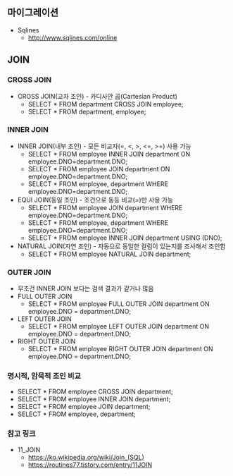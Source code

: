 ## 마이그레이션
* Sqlines
  - http://www.sqlines.com/online
  
## JOIN
### CROSS JOIN
* CROSS JOIN(교차 조인) - 카디사안 곱(Cartesian Product)
  - SELECT * FROM department CROSS JOIN employee;  
  - SELECT * FROM department, employee;
### INNER JOIN
* INNER JOIN(내부 조인) - 모든 비교자(=, <, >, <=, >=) 사용 가능
  - SELECT * FROM employee INNER JOIN department ON employee.DNO=department.DNO;
  - SELECT * FROM employee JOIN department ON employee.DNO=department.DNO;
  - SELECT * FROM employee, department WHERE employee.DNO=department.DNO;
* EQUI JOIN(동일 조인) - 조건으로 동등 비교(=)만 사용 가능
  - SELECT * FROM employee JOIN department WHERE employee.DNO=department.DNO;  
  - SELECT * FROM employee, department WHERE employee.DNO=department.DNO;  
  - SELECT * FROM employee INNER JOIN department USING (DNO);
* NATURAL JOIN(자연 조인) - 자동으로 동일한 컬럼이 있는지를 조사해서 조인함
  - SELECT * FROM employee NATURAL JOIN department;
### OUTER JOIN 
* 무조건 INNER JOIN 보다는 검색 결과가 같거나 많음
* FULL OUTER JOIN
  - SELECT * FROM employee FULL OUTER JOIN department ON employee.DNO = department.DNO;
* LEFT OUTER JOIN
  - SELECT * FROM employee LEFT OUTER JOIN department ON employee.DNO = department.DNO;
* RIGHT OUTER JOIN
  - SELECT * FROM employee RIGHT OUTER JOIN department ON employee.DNO = department.DNO;

### 명시적, 암묵적 조인 비교
  - SELECT * FROM employee CROSS JOIN department;
  - SELECT * FROM employee INNER JOIN department;
  - SELECT * FROM employee JOIN department;
  - SELECT * FROM employee, department;
### 참고 링크
* 11_JOIN
  - https://ko.wikipedia.org/wiki/Join_(SQL)
  - https://routines77.tistory.com/entry/11JOIN
    
    
